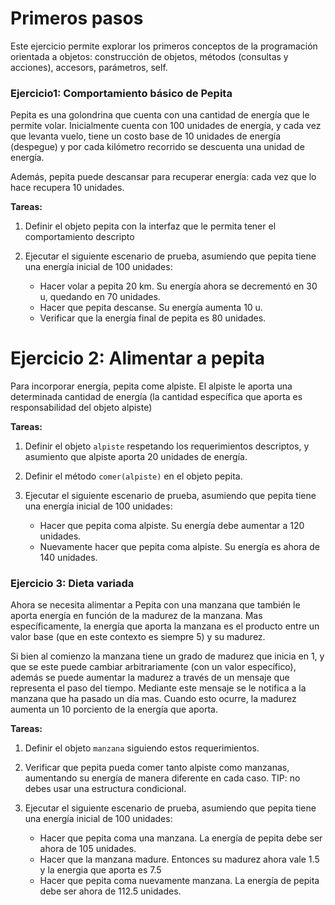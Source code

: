 # Primeros pasos
Este ejercicio permite explorar los primeros conceptos de la programación orientada a objetos: construcción de objetos, métodos (consultas y acciones), accesors, parámetros, self.

### Ejercicio1: Comportamiento básico de Pepita

Pepita es una golondrina que cuenta con una cantidad de energía que le permite volar. Inicialmente cuenta con 100 unidades de energía, y cada vez que levanta vuelo, tiene un costo base de 10 unidades de energía (despegue) y por cada kilómetro recorrido se descuenta una unidad de energía.

Además, pepita puede descansar para recuperar energía: cada vez que lo hace recupera 10 unidades.

**Tareas:**  

1. Definir el objeto pepita con la interfaz que le permita tener el comportamiento descripto

2. Ejecutar el siguiente escenario de prueba, asumiendo que pepita tiene una energía inicial de 100 unidades:
   
   * Hacer volar a pepita 20 km. Su energía ahora se decrementó en 30 u, quedando en 70 unidades.
   * Hacer que pepita descanse. Su energía aumenta 10 u.
   * Verificar que la energía final de pepita es 80 unidades.
    
    
# Ejercicio 2: Alimentar a pepita

Para incorporar energía, pepita come alpiste. El alpiste le aporta una determinada cantidad de energía (la cantidad específica que aporta es responsabilidad del objeto alpiste)

**Tareas:** 


1. Definir el objeto ``alpiste`` respetando los requerimientos descriptos, y asumiento que alpiste aporta 20 unidades de energía.

1. Definir el método ``comer(alpiste)`` en el objeto pepita. 

1. Ejecutar  el siguiente escenario de prueba, asumiendo que pepita tiene una energía inicial de 100 unidades:
 
   * Hacer que pepita coma alpiste. Su energía debe aumentar a 120 unidades.
   * Nuevamente hacer que pepita coma alpiste. Su energía es ahora de 140 unidades.

### Ejercicio 3: Dieta variada

Ahora se necesita alimentar a Pepita con una manzana que también le aporta energía en función de la madurez de la manzana. Mas específicamente, la energía que aporta la manzana es el producto entre un valor base (que en este contexto es siempre 5) y su madurez.

Si bien al comienzo la manzana tiene un grado de madurez que inicia en 1, y que se este puede cambiar arbitrariamente (con un valor específico), además se puede aumentar la madurez a través de un mensaje que representa el paso del tiempo. Mediante este mensaje se le notifica a la manzana que ha pasado un día mas. Cuando esto ocurre, la madurez aumenta un 10 porciento de la energía que aporta.


**Tareas:** 

1. Definir el objeto ``manzana`` siguiendo estos requerimientos. 

1. Verificar que pepita pueda comer tanto alpiste como manzanas, aumentando su energía de manera diferente en cada caso. TIP: no debes usar una estructura condicional.

1. Ejecutar  el siguiente escenario de prueba, asumiendo que pepita tiene una energía inicial de 100 unidades:
   * Hacer que pepita coma una manzana. La energía de pepita debe ser ahora de 105 unidades.
   * Hacer que la manzana madure.  Entonces su madurez ahora vale 1.5 y la energia que aporta es 7.5
   * Hacer que pepita coma nuevamente manzana. La energía de pepita debe ser ahora de 112.5 unidades.
